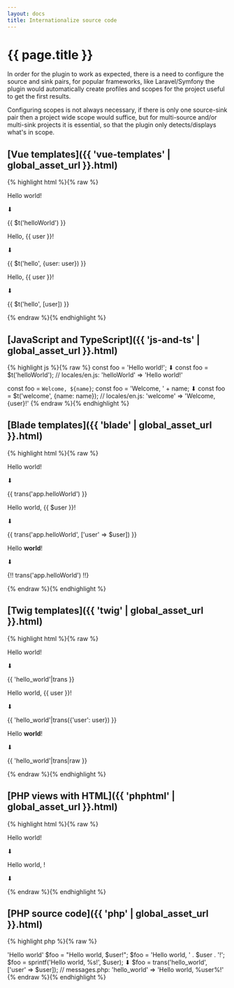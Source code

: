```yaml
---
layout: docs
title: Internationalize source code
---
```


<h1>{{ page.title }}</h1>

In order for the plugin to work as expected, there is a need to configure the source and sink pairs, for popular frameworks, like
Laravel/Symfony the plugin would automatically create profiles and scopes for the project useful to get the first results.

Configuring scopes is not always necessary, if there is only one source-sink pair then a project wide scope would suffice, 
but for multi-source and/or multi-sink projects it is essential, so that the plugin only detects/displays what's in scope.


## [Vue templates]({{ 'vue-templates' | global_asset_url }}.html)

{% highlight html %}{% raw %}
<p>Hello world!</p>
⬇
<p>{{ $t('helloWorld') }}</p>
<!-- locales/en.js: helloWorld: 'Hello world!' -->

<p>Hello, {{ user }}!</p>
⬇
<p>{{ $t('hello', {user: user}) }}</p>
<!-- locales/en.js: helloWorld: 'Hello, {user}!' -->

<p>Hello, {{ user }}!</p>
⬇
<p>{{ $t('hello', [user]) }}</p>
<!-- locales/en.js: helloWorld: 'Hello, {0}!' -->
{% endraw %}{% endhighlight %}

## [JavaScript and TypeScript]({{ 'js-and-ts' | global_asset_url }}.html)

{% highlight js %}{% raw %}
const foo = 'Hello world!';
⬇
const foo = $t('helloWorld');
// locales/en.js: 'helloWorld' => 'Hello world!'

const foo = `Welcome, ${name}`;
const foo = 'Welcome, ' + name;
⬇
const foo = $t('welcome', {name: name});
// locales/en.js: 'welcome' => 'Welcome, {user}!'
{% endraw %}{% endhighlight %}

## [Blade templates]({{ 'blade' | global_asset_url }}.html)

{% highlight html %}{% raw %}
<p>Hello world!</p>
⬇
<p>{{ trans('app.helloWorld') }}</p>
<!-- resources/lang/en/messages.php: 'helloWorld' => 'Hello world!' -->

<p>Hello world, {{ $user }}!</p>
⬇
<p>{{ trans('app.helloWorld', ['user' => $user]) }}</p>
<!-- resources/lang/en/messages.php: 'helloWorld' => 'Hello world, :user!' -->

<p>Hello <b>world</b>!</p>
⬇
<p>{!! trans('app.helloWorld') !!}</p>
<!-- resources/lang/en/messages.php: 'helloWorld' => 'Hello <b>world</b>!' -->
{% endraw %}{% endhighlight %}


## [Twig templates]({{ 'twig' | global_asset_url }}.html)

{% highlight html %}{% raw %}
<p>Hello world!</p>
⬇
<p>{{ 'hello_world'|trans }}</p>
<!-- translations/messages.en.yaml: hello_world: 'Hello world!' -->

<p>Hello world, {{ user }}!</p>
⬇
<p>{{ 'hello_world'|trans({'user': user}) }}</p>
<!-- translations/messages.en.yaml: hello_world: 'Hello world, {user}!' -->

<p>Hello <b>world</b>!</p>
⬇
<p>{{ 'hello_world'|trans|raw }}</p>
<!-- translations/messages.en.yaml: hello_world: 'Hello <b>world</b>!' -->
{% endraw %}{% endhighlight %}


## [PHP views with HTML]({{ 'phphtml' | global_asset_url }}.html)

{% highlight html %}{% raw %}
<p>Hello world!</p>
⬇
<p><?php _('Hello world') ?></p>
<!-- messages.po: msgid "Hello world" -->

<p>Hello world, <?php $user ?>!</p>
⬇
<p><?php sprintf(_('Hello world, %1$s!'), $user) ?></p>
<!-- messages.po: msgid "Hello world, %1$s!" -->
{% endraw %}{% endhighlight %}


## [PHP source code]({{ 'php' | global_asset_url }}.html)

{% highlight php %}{% raw %}
<?php
$foo = 'Hello world';
⬇
$foo = trans('hello_world');
// messages.php: 'hello_world' => 'Hello world'

$foo = "Hello world, $user!";
$foo = 'Hello world, ' . $user . '!';
$foo = sprintf('Hello world, %s!', $user);
⬇
$foo = trans('hello_world', ['user' => $user]);
// messages.php: 'hello_world' => 'Hello world, %user%!'
{% endraw %}{% endhighlight %}